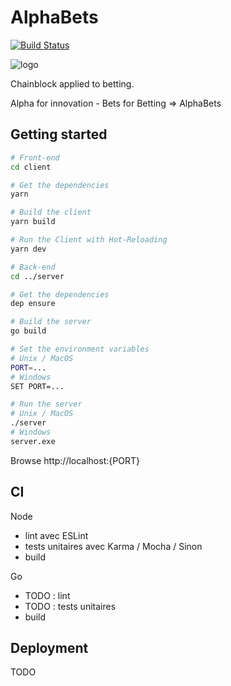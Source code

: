 # AlphaBets
[![Build Status](https://travis-ci.org/tsauvajon/ws-blockchain.svg?branch=dev)](https://travis-ci.org/tsauvajon/ws-blockchain)

![logo](https://github.com/tsauvajon/ws-blockchain/blob/dev/logo-mini.png?raw=true)

Chainblock applied to betting.

Alpha for innovation - Bets for Betting => AlphaBets

## Getting started

``` bash
# Front-end
cd client

# Get the dependencies
yarn

# Build the client
yarn build

# Run the Client with Hot-Reloading
yarn dev

# Back-end
cd ../server

# Get the dependencies
dep ensure

# Build the server
go build

# Set the environment variables
# Unix / MacOS
PORT=...
# Windows
SET PORT=...

# Run the server
# Unix / MacOS
./server
# Windows
server.exe
```

Browse http://localhost:{PORT}

## CI

Node
- lint avec ESLint
- tests unitaires avec Karma / Mocha / Sinon
- build

Go
- TODO : lint
- TODO : tests unitaires
- build

## Deployment

TODO
